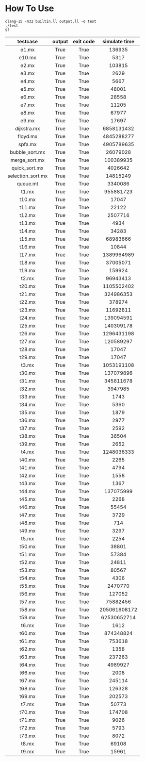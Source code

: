 # How To Use

```
clang-15 -m32 builtin.ll output.ll -o test
./test
$?
```

| testcase | output | exit code | simulate time |
| :--: | :--: | :--: | :--: |
|e1.mx|True | True | 136935 |
|e10.mx|True | True | 5317 |
|e2.mx|True | True | 103815 |
|e3.mx|True | True | 2629 |
|e4.mx|True | True | 5667 |
|e5.mx|True | True | 48001 |
|e6.mx|True | True | 28558 |
|e7.mx|True | True | 11205 |
|e8.mx|True | True | 67977 |
|e9.mx|True | True | 17697 |
|dijkstra.mx|True | True | 6858131432 |
|floyd.mx|True | True | 4845288277 |
|spfa.mx|True | True | 4905789635 |
|bubble_sort.mx|True | True | 26079028 |
|merge_sort.mx|True | True | 100389935 |
|quick_sort.mx|True | True | 4026642 |
|selection_sort.mx|True | True | 14815249 |
|queue.mt|True | True | 3340086 |
|t1.mx|True | True | 955881723 |
|t10.mx|True | True | 17047 |
|t11.mx|True | True | 22122 |
|t12.mx|True | True | 2507716 |
|t13.mx|True | True | 4934 |
|t14.mx|True | True | 34283 |
|t15.mx|True | True | 68983666 |
|t16.mx|True | True | 10844 |
|t17.mx|True | True | 1389964989 |
|t18.mx|True | True | 37005071 |
|t19.mx|True | True | 159924 |
|t2.mx|True | True | 96943413 |
|t20.mx|True | True | 1105502402 |
|t21.mx|True | True | 324986353 |
|t22.mx|True | True | 378974 |
|t23.mx|True | True | 11692811 |
|t24.mx|True | True | 139094591 |
|t25.mx|True | True | 140309178 |
|t26.mx|True | True | 1296431198 |
|t27.mx|True | True | 120589297 |
|t28.mx|True | True | 17047 |
|t29.mx|True | True | 17047 |
|t3.mx|True | True | 1053191108 |
|t30.mx|True | True | 137079896 |
|t31.mx|True | True | 345811678 |
|t32.mx|True | True | 3947985 |
|t33.mx|True | True | 1743 |
|t34.mx|True | True | 5360 |
|t35.mx|True | True | 1879 |
|t36.mx|True | True | 2977 |
|t37.mx|True | True | 2592 |
|t38.mx|True | True | 36504 |
|t39.mx|True | True | 2652 |
|t4.mx|True | True | 1248036333 |
|t40.mx|True | True | 2265 |
|t41.mx|True | True | 4794 |
|t42.mx|True | True | 1558 |
|t43.mx|True | True | 1367 |
|t44.mx|True | True | 137075999 |
|t45.mx|True | True | 2268 |
|t46.mx|True | True | 55454 |
|t47.mx|True | True | 3729 |
|t48.mx|True | True | 714 |
|t49.mx|True | True | 3297 |
|t5.mx|True | True | 2254 |
|t50.mx|True | True | 38801 |
|t51.mx|True | True | 57384 |
|t52.mx|True | True | 24811 |
|t53.mx|True | True | 80567 |
|t54.mx|True | True | 4306 |
|t55.mx|True | True | 2470770 |
|t56.mx|True | True | 127052 |
|t57.mx|True | True | 75882456 |
|t58.mx|True | True | 205061608172 |
|t59.mx|True | True | 62530652714 |
|t6.mx|True | True | 1612 |
|t60.mx|True | True | 874348824 |
|t61.mx|True | True | 753618 |
|t62.mx|True | True | 1358 |
|t63.mx|True | True | 237263 |
|t64.mx|True | True | 4989927 |
|t66.mx|True | True | 2008 |
|t67.mx|True | True | 245114 |
|t68.mx|True | True | 126328 |
|t69.mx|True | True | 202573 |
|t7.mx|True | True | 50773 |
|t70.mx|True | True | 174708 |
|t71.mx|True | True | 9026 |
|t72.mx|True | True | 5793 |
|t73.mx|True | True | 8072 |
|t8.mx|True | True | 69108 |
|t9.mx|True | True | 15961 |
